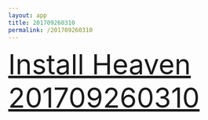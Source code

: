```yaml
---
layout: app
title: 201709260310
permalink: /201709260310
---
```

<div class="pure-g">
    <div class="pure-u-1-1" style="font-size: 4em">
        <a class="pure-button-primary" href="itms-services://?action=download-manifest&url=https%3A%2F%2Flitsungyisigono.github.io%2FTestScript%2Fmanifests%2F201709260310.plist"><i class="fa fa-download" aria-hidden="true"></i>Install Heaven 201709260310</a>
    </div>
</div>